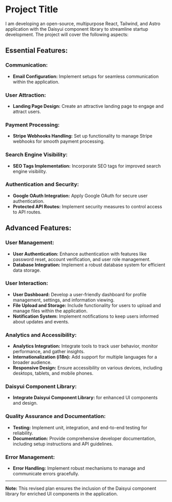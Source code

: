# Project Title

I am developing an open-source, multipurpose React, Tailwind, and Astro application with the Daisyui component library to streamline startup development. The project will cover the following aspects:

## Essential Features:

### Communication:

- **Email Configuration:** Implement setups for seamless communication within the application.

### User Attraction:

- **Landing Page Design:** Create an attractive landing page to engage and attract users.

### Payment Processing:

- **Stripe Webhooks Handling:** Set up functionality to manage Stripe webhooks for smooth payment processing.

### Search Engine Visibility:

- **SEO Tags Implementation:** Incorporate SEO tags for improved search engine visibility.

### Authentication and Security:

- **Google OAuth Integration:** Apply Google OAuth for secure user authentication.
- **Protected API Routes:** Implement security measures to control access to API routes.

## Advanced Features:

### User Management:

- **User Authentication:** Enhance authentication with features like password reset, account verification, and user role management.
- **Database Integration:** Implement a robust database system for efficient data storage.

### User Interaction:

- **User Dashboard:** Develop a user-friendly dashboard for profile management, settings, and information viewing.
- **File Upload and Storage:** Include functionality for users to upload and manage files within the application.
- **Notification System:** Implement notifications to keep users informed about updates and events.

### Analytics and Accessibility:

- **Analytics Integration:** Integrate tools to track user behavior, monitor performance, and gather insights.
- **Internationalization (i18n):** Add support for multiple languages for a broader audience.
- **Responsive Design:** Ensure accessibility on various devices, including desktops, tablets, and mobile phones.

### Daisyui Component Library:

- **Integrate Daisyui Component Library:** for enhanced UI components and design.

### Quality Assurance and Documentation:

- **Testing:** Implement unit, integration, and end-to-end testing for reliability.
- **Documentation:** Provide comprehensive developer documentation, including setup instructions and API guidelines.

### Error Management:

- **Error Handling:** Implement robust mechanisms to manage and communicate errors gracefully.

---

**Note:** This revised plan ensures the inclusion of the Daisyui component library for enriched UI components in the application.
